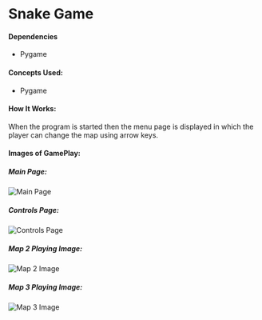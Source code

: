 # Snake Game

#### Dependencies
  - Pygame

#### Concepts Used:
  - Pygame

#### How It Works:

When the program is started then the menu page is displayed in which the player can change the map using arrow keys.

#### Images of GamePlay:
##### Main Page:
![Main Page](https://github.com/adityashai925/Snake_Game/blob/master/GamePlay/main-page.png?raw=true)
##### Controls Page:
![Controls Page](https://github.com/adityashai925/Snake_Game/blob/master/GamePlay/controls-page.png?raw=true)
##### Map 2 Playing Image:
![Map 2 Image](https://github.com/adityashai925/Snake_Game/blob/master/GamePlay/playing-img(map2).png?raw=true)
##### Map 3 Playing Image:
![Map 3 Image](https://github.com/adityashai925/Snake_Game/blob/master/GamePlay/playing-img(map3).png?raw=true)
